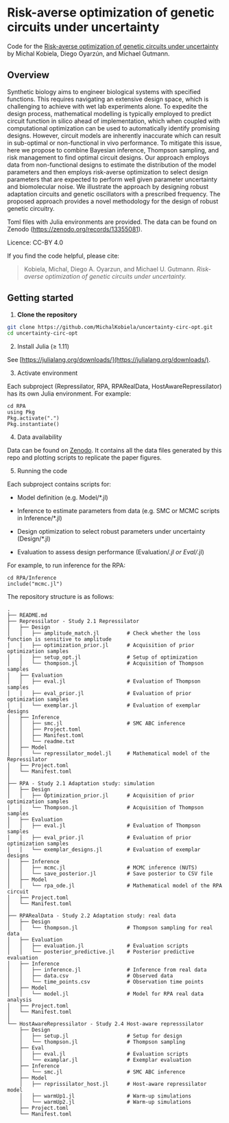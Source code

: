 # Risk-averse optimization of genetic circuits under uncertainty

Code for the [Risk-averse optimization of genetic circuits under uncertainty](https://www.biorxiv.org/content/10.1101/2024.11.13.623219v1) by Michal Kobiela, Diego Oyarzún, and Michael Gutmann.

## Overview
Synthetic biology aims to engineer biological systems with specified functions. This requires navigating an extensive design space, which is challenging to achieve with wet lab experiments alone. To expedite the design process, mathematical modelling is typically employed to predict circuit function in silico ahead of implementation, which when coupled with computational optimization can be used to automatically identify promising designs. However, circuit models are inherently inaccurate which can result in sub-optimal or non-functional in vivo performance. To mitigate this issue, here we propose to combine Bayesian inference, Thompson sampling, and risk management to find optimal circuit designs. Our approach employs data from non-functional designs to estimate the distribution of the model parameters and then employs risk-averse optimization to select design parameters that are expected to perform well given parameter uncertainty and biomolecular noise. We illustrate the approach by designing robust adaptation circuits and genetic oscillators with a prescribed frequency. The proposed approach provides a novel methodology for the design of robust genetic circuitry.

Toml files with Julia environments are provided. The data can be found on Zenodo (https://zenodo.org/records/13355081).

Licence: CC-BY 4.0

If you find the code helpful, please cite:

> Kobiela, Michal, Diego A. Oyarzun, and Michael U. Gutmann. *Risk-averse optimization of genetic circuits under uncertainty.*


## Getting started

1. **Clone the repository**

```bash
git clone https://github.com/MichalKobiela/uncertainty-circ-opt.git
cd uncertainty-circ-opt
```

2. Install Julia (≥ 1.11)

See [https://julialang.org/downloads/](https://julialang.org/downloads/).

3. Activate environment

Each subproject (Repressilator, RPA, RPARealData, HostAwareRepressilator) has its own Julia environment. For example:

```
cd RPA
using Pkg
Pkg.activate(".")
Pkg.instantiate()

```

4. Data availability

Data can be found on [Zenodo](https://zenodo.org/records/13355081). It contains all the data files generated by this repo and plotting scripts to replicate the paper figures.

5. Running the code

Each subproject contains scripts for:

- Model definition (e.g. Model/*.jl)

- Inference to estimate parameters from data (e.g. SMC or MCMC scripts in Inference/*.jl)

- Design optimization to select robust parameters under uncertainty (Design/*.jl)

- Evaluation to assess design performance (Evaluation/*.jl or Eval/*.jl)

For example, to run inference for the RPA:
```
cd RPA/Inference
include("mcmc.jl")
```

The repository structure is as follows:

```
.
├── README.md
├── Repressilator - Study 2.1 Repressilator
│   ├── Design
│   │   ├── amplitude_match.jl         # Check whether the loss function is sensitive to amplitude
│   │   ├── optimization_prior.jl      # Acquisition of prior optimization samples
│   │   ├── setup_opt.jl               # Setup of optimization
│   │   └── thompson.jl                # Acquisition of Thompson samples
│   ├── Evaluation
│   │   ├── eval.jl                    # Evaluation of Thompson samples
│   │   ├── eval_prior.jl              # Evaluation of prior optimization samples
│   │   └── exemplar.jl                # Evaluation of exemplar designs
│   ├── Inference
│   │   ├── smc.jl                     # SMC ABC inference
│   │   ├── Project.toml
│   │   ├── Manifest.toml
│   │   └── readme.txt
│   ├── Model
│   │   └── repressilator_model.jl     # Mathematical model of the Repressilator
│   ├── Project.toml
│   └── Manifest.toml
│
├── RPA - Study 2.1 Adaptation study: simulation
│   ├── Design
│   │   ├── Optimization_prior.jl      # Acquisition of prior optimization samples
│   │   └── Thompson.jl                # Acquisition of Thompson samples
│   ├── Evaluation
│   │   ├── eval.jl                    # Evaluation of Thompson samples
│   │   ├── eval_prior.jl              # Evaluation of prior optimization samples
│   │   └── exemplar_designs.jl        # Evaluation of exemplar designs
│   ├── Inference
│   │   ├── mcmc.jl                    # MCMC inference (NUTS)
│   │   └── save_posterior.jl          # Save posterior to CSV file
│   ├── Model
│   │   └── rpa_ode.jl                 # Mathematical model of the RPA circuit
│   ├── Project.toml
│   └── Manifest.toml
│
├── RPARealData - Study 2.2 Adaptation study: real data
│   ├── Design
│   │   └── thompson.jl                # Thompson sampling for real data
│   ├── Evaluation
│   │   ├── evaluation.jl              # Evaluation scripts
│   │   └── posterior_predictive.jl    # Posterior predictive evaluation
│   ├── Inference
│   │   ├── inference.jl               # Inference from real data
│   │   ├── data.csv                   # Observed data
│   │   └── time_points.csv            # Observation time points
│   ├── Model
│   │   └── model.jl                   # Model for RPA real data analysis
│   ├── Project.toml
│   └── Manifest.toml
│
└── HostAwareRepressilator - Study 2.4 Host-aware represssilator
    ├── Design
    │   ├── setup.jl                   # Setup for design
    │   └── thompson.jl                # Thompson sampling
    ├── Eval
    │   ├── eval.jl                    # Evaluation scripts
    │   └── examplar.jl                # Exemplar evaluation
    ├── Inference
    │   └── smc.jl                     # SMC ABC inference
    ├── Model
    │   ├── reprissilator_host.jl      # Host-aware repressilator model
    │   ├── warmUp1.jl                 # Warm-up simulations
    │   └── warmUp2.jl                 # Warm-up simulations
    ├── Project.toml
    └── Manifest.toml
```
